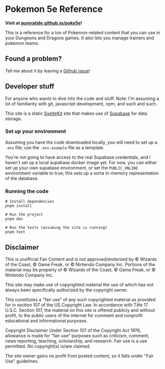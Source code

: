 # Pokemon 5e Reference

**Visit at [auroratide.github.io/poke5e](https://auroratide.github.io/poke5e/)!**

This is a reference for a ton of Pokemon-related content that you can use in your Dungeons and Dragons games. It also lets you manage trainers and pokemon teams.

## Found a problem?

Tell me about it by leaving a [Github issue](https://github.com/Auroratide/poke5e/issues)!

## Developer stuff

For anyone who wants to dive into the code and stuff. Note: I'm assuming a lot of familiarity with git, javascript development, npm, and such and such.

This site is a static [SvelteKit](https://kit.svelte.dev/) site that makes use of [Supabase](https://supabase.com/) for data storage.

### Set up your environment

Assuming you have the code downloaded locally, you will need to set up a `.env` file; use the `.env.example` file as a template.

You're not going to have access to the real Supabase credentials, and I haven't set up a local supabase docker image yet. For now, you can either set up your own supabase environment, or set the `PUBLIC_ONLINE` environment variable to true; this sets up a sorta in-memory representation of the database.

### Running the code

```
# Install dependencies
pnpm install

# Run the project
pnpm dev

# Run the tests (assuming the site is running)
pnpm test
```

## Disclaimer

This is unofficial Fan Content and is not approved/endorsed by © Wizards of the Coast, © Game Freak, or © Nintendo Company Inc. Portions of the material may be property of © Wizards of the Coast, © Game Freak, or © Nintendo Company Inc.

This site may make use of copyrighted material the use of which has not always been specifically authorized by the copyright owner.

This constitutes a "fair use" of any such copyrighted material as provided for in section 107 of the US Copyright Law. In accordance with Title 17 U.S.C. Section 107, the material on this site is offered publicly and without profit, to the public users of the internet for comment and nonprofit educational and informational purposes.

Copyright Disclaimer Under Section 107 of the Copyright Act 1976, allowance is made for "fair use" purposes such as criticism, comment, news reporting, teaching, scholarship, and research. Fair use is a use permitted. No copyright(s) is/are claimed.

The site owner gains no profit from posted content, so it falls under "Fair Use" guidelines.
